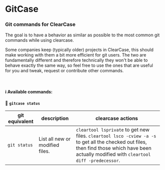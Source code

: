# GitCase
### Git commands for ClearCase

The goal is to have a behavior as similar as possible to the most common git commands while using clearcase.

Some companies keep (typically older) projects in ClearCase, this should make working with them a bit more efficient for git users. The two are fundamentally different and therefore technically they won't be able to behave exactly the same way, so feel free to use the ones that are useful for you and tweak, request or contribute other commands.

<br>

#### :information_source: Available commands:

:pushpin: **`gitcase status`**

| git equivalent | description | clearcase actions |
| --- | --- | --- |
| `git status` | List all new or modified files. | `cleartool lsprivate` to get new files. `cleartool lsco -cview -a -s` to get all the checked out files, then find those which have been actually modified with `cleartool diff -predecessor`. |
